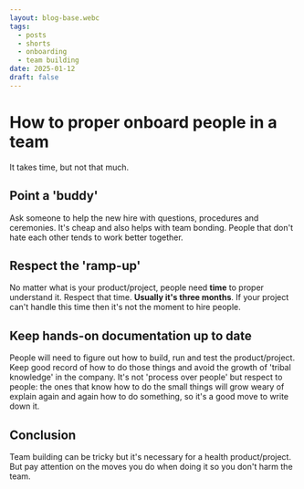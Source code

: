 ```yaml
---
layout: blog-base.webc
tags:
  - posts
  - shorts
  - onboarding
  - team building
date: 2025-01-12
draft: false
---
```

# How to proper onboard people in a team

It takes time, but not that much.

## Point a 'buddy'

Ask someone to help the new hire with questions, procedures and ceremonies. It's
cheap and also helps with team bonding. People that don't hate each other tends
to work better together.

## Respect the 'ramp-up'

No matter what is your product/project, people need **time** to proper
understand it. Respect that time. **Usually it's three months**. If your project
can't handle this time then it's not the moment to hire people.

## Keep hands-on documentation up to date

People will need to figure out how to build, run and test the product/project.
Keep good record of how to do those things and avoid the growth of
'tribal knowledge' in the company. It's not 'process over people' but respect to
people: the ones that know how to do the small things will grow weary of explain
again and again how to do something, so it's a good move to write down it.

## Conclusion

Team building can be tricky but it's necessary for a health product/project. But
pay attention on the moves you do when doing it so you don't harm the team.
